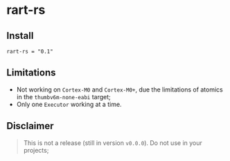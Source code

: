 # rart-rs

## Install

```
rart-rs = "0.1"
```

## Limitations

- Not working on `Cortex-M0` and `Cortex-M0+`, due the limitations of atomics in the `thumbv6m-none-eabi` target;
- Only one `Executor` working at a time.

## Disclaimer

> This is not a release (still in version `v0.0.0`). Do not use in your projects;
